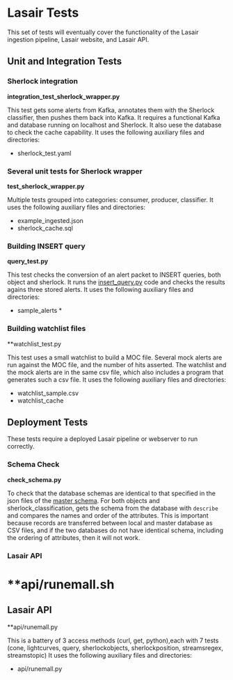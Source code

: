 # Lasair Tests

This set of tests will eventually cover the functionality of the 
Lasair ingestion pipeline, Lasair website, and Lasair API.

## Unit and Integration Tests

### Sherlock integration
**integration_test_sherlock_wrapper.py**

This test gets some alerts from Kafka, annotates them with the Sherlock classifier,
then pushes them back into Kafka. It requires a functional Kafka and database
running on localhost and Sherlock. 
It also uese the database to check the cache capability.
It uses the following auxiliary files and directories:
* sherlock_test.yaml

### Several unit tests for Sherlock wrapper
**test_sherlock_wrapper.py**

Multiple tests grouped into categories: consumer, producer, classifier.
It uses the following auxiliary files and directories:

* example_ingested.json
* sherlock_cache.sql

### Building INSERT query
**query_test.py**

This test checks the conversion of an alert packet to INSERT queries, both object and sherlock.
It runs the [insert_query.py](https://github.com/lsst-uk/lasair-lsst/blob/master/filter/insert_query.py) code and checks the results agains three stored alerts.
It uses the following auxiliary files and directories:
* sample_alerts *

### Building watchlist files
**watchlist_test.py

This test uses a small watchlist to build a MOC file. Several mock alerts are run against 
the MOC file, and the number of hits asserted. The watchlist and the mock alerts are
in the same csv file, which also includes a program that generates such a csv file.
It uses the following auxiliary files and directories:
* watchlist_sample.csv
* watchlist_cache

## Deployment Tests
These tests require a deployed Lasair pipeline or webserver to run correctly.

### Schema Check
**check_schema.py**

To check that the database schemas are identical to that specified in the json files of the [master schema](https://github.com/lsst-uk/lasair-lsst/tree/master/utility/schema). For both 
objects and sherlock_classification, gets the schema from the database with `describe` and compares
the names and order of the attributes. This is important because records are transferred between
local and master database as CSV files, and if the two databases do not have identical schema, 
including the ordering of attributes, then it will not work.

### Lasair API
**api/runemall.sh
=======
## Lasair API
**api/runemall.py

This is a battery of 3 access methods (curl, get, python),each with 7 tests 
(cone, lightcurves, query, sherlockobjects, sherlockposition, streamsregex, streamstopic)
It uses the following auxiliary files and directories:

* api/runemall.py
